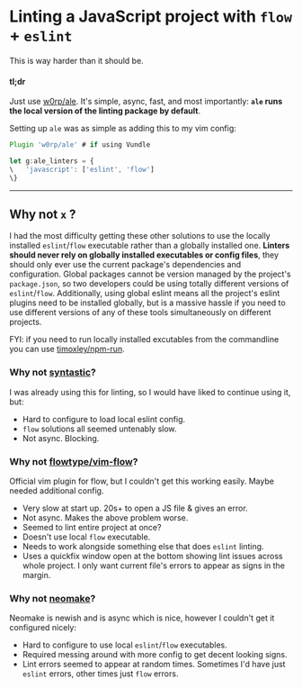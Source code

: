 # Linting a JavaScript project with `flow` + `eslint`

This is way harder than it should be. 

#### tl;dr

Just use [w0rp/ale](https://github.com/w0rp/ale). It's simple, async, fast, and most importantly: **`ale` runs the local version of the linting package by default**. 

Setting up `ale` was as simple as adding this to my vim config:

```js
Plugin 'w0rp/ale' # if using Vundle

let g:ale_linters = {
\   'javascript': ['eslint', 'flow']
\}
```

----

## Why not `x` ?

I had the most difficulty getting these other solutions to use the locally installed `eslint`/`flow` executable rather than a globally installed one. **Linters should never rely on globally installed executables or config files**, they should only ever use the current package's dependencies and configuration. Global packages cannot be version managed by the project's `package.json`, so two developers could be using totally different versions of `eslint`/`flow`. Additionally, using global eslint means all the project's eslint plugins need to be installed globally, but is a massive hassle if you need to use different versions of any of these tools simultaneously on different projects.

FYI: if you need to run locally installed excutables from the commandline you can use [timoxley/npm-run](https://github.com/timoxley/npm-run).

### Why not [syntastic](https://github.com/vim-syntastic/syntastic)?

I was already using this for linting, so I would have liked to continue using it, but:

* Hard to configure to load local eslint config.
* `flow` solutions all seemed untenably slow.
* Not async. Blocking.

### Why not [flowtype/vim-flow](https://github.com/flowtype/vim-flow)?

Official vim plugin for flow, but I couldn't get this working easily. Maybe needed additional config.

* Very slow at start up. 20s+ to open a JS file & gives an error.
* Not async. Makes the above problem worse.
* Seemed to lint entire project at once?
* Doesn't use local `flow` executable.
* Needs to work alongside something else that does `eslint` linting.
* Uses a quickfix window open at the bottom showing lint issues across whole project. I only want current file's errors to appear as signs in the margin.

### Why not [neomake](https://github.com/neomake/neomake)?

Neomake is newish and is async which is nice, however I couldn't get it configured nicely:

* Hard to configure to use local `eslint`/`flow` executables.
* Required messing around with more config to get decent looking signs.
* Lint errors seemed to appear at random times. Sometimes I'd have just `eslint` errors, other times just `flow` errors.
